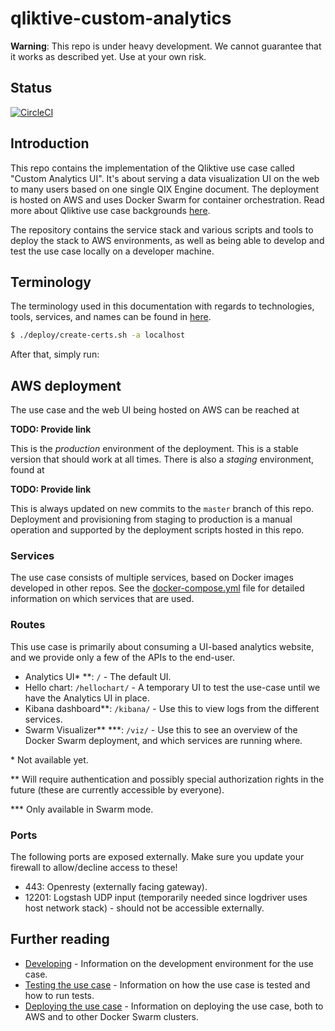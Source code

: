 # qliktive-custom-analytics

**Warning**: This repo is under heavy development. We cannot guarantee that it works as described yet. Use at your own risk.

## Status

[![CircleCI](https://circleci.com/gh/qlik-ea/qliktive-custom-analytics.svg?style=svg&circle-token=087152b4808d5373a8dcbbe82c2ff352e463a3a2)](https://circleci.com/gh/qlik-ea/qliktive-custom-analytics)

## Introduction

This repo contains the implementation of the Qliktive use case called "Custom Analytics UI". It's about serving a data visualization UI on the web to many users based on one single QIX Engine document. The deployment is hosted on AWS and uses Docker Swarm for container orchestration. Read more about Qliktive use case backgrounds [here](https://github.com/qlik-ea/info/).

The repository contains the service stack and various scripts and tools to deploy the stack to AWS environments, as well as being able to develop and test the use case locally on a developer machine.

## Terminology

The terminology used in this documentation with regards to technologies, tools, services, and names can be found in [here](https://github.com/qlik-ea/info/blob/master/terminology.md).

```bash
$ ./deploy/create-certs.sh -a localhost
```

After that, simply run:

## AWS deployment

The use case and the web UI being hosted on AWS can be reached at

**TODO: Provide link**

This is the _production_ environment of the deployment. This is a stable version that should work at all times. There is also a _staging_ environment, found at

**TODO: Provide link**

This is always updated on new commits to the `master` branch of this repo. Deployment and provisioning from staging to production is a manual operation and supported by the deployment scripts hosted in this repo.

### Services

The use case consists of multiple services, based on Docker images developed in other repos. See the [docker-compose.yml](docker-compose.yml) file for detailed information on which services that are used.

### Routes

This use case is primarily about consuming a UI-based analytics website, and we provide only a few of the APIs to the end-user.

* Analytics UI\* \*\*: `/` - The default UI.
* Hello chart: `/hellochart/` - A temporary UI to test the use-case until we have the Analytics UI in place.
* Kibana dashboard\*\*: `/kibana/` - Use this to view logs from the different services.
* Swarm Visualizer\*\* \*\*\*: `/viz/` - Use this to see an overview of the Docker Swarm deployment, and which services are running where.

\* Not available yet.

\*\* Will require authentication and possibly special authorization rights in the future (these are currently accessible by everyone).

\*\*\* Only available in Swarm mode.

### Ports

The following ports are exposed externally. Make sure you update your firewall to allow/decline access to these!

* 443: Openresty (externally facing gateway).
* 12201: Logstash UDP input (temporarily needed since logdriver uses host network stack) - should not be accessible externally.

## Further reading

* [Developing](./docs/developing.md) - Information on the development environment for the use case.
* [Testing the use case](./docs/testing.md) - Information on how the use case is tested and how to run tests.
* [Deploying the use case](./docs/deployment.md) - Information on deploying the use case, both to AWS and to other Docker Swarm clusters.
